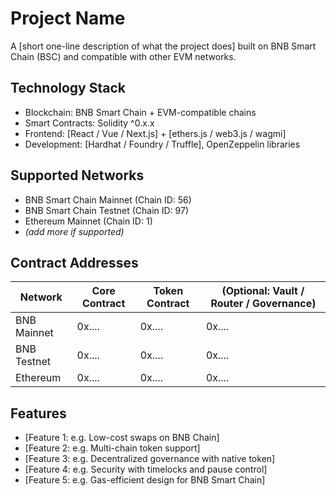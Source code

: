 # Project Name

A [short one-line description of what the project does] built on BNB Smart Chain (BSC) and compatible with other EVM networks.

## Technology Stack

- Blockchain: BNB Smart Chain + EVM-compatible chains  
- Smart Contracts: Solidity ^0.x.x  
- Frontend: [React / Vue / Next.js] + [ethers.js / web3.js / wagmi]  
- Development: [Hardhat / Foundry / Truffle], OpenZeppelin libraries  

## Supported Networks

- BNB Smart Chain Mainnet (Chain ID: 56)  
- BNB Smart Chain Testnet (Chain ID: 97)  
- Ethereum Mainnet (Chain ID: 1)  
- *(add more if supported)*  

## Contract Addresses

| Network  | Core Contract | Token Contract | (Optional: Vault / Router / Governance) |
|----------|---------------|----------------|-----------------------------------------|
| BNB Mainnet | 0x.... | 0x.... | 0x.... |
| BNB Testnet | 0x.... | 0x.... | 0x.... |
| Ethereum    | 0x.... | 0x.... | 0x.... |

## Features

- [Feature 1: e.g. Low-cost swaps on BNB Chain]  
- [Feature 2: e.g. Multi-chain token support]  
- [Feature 3: e.g. Decentralized governance with native token]  
- [Feature 4: e.g. Security with timelocks and pause control]  
- [Feature 5: e.g. Gas-efficient design for BNB Smart Chain]
